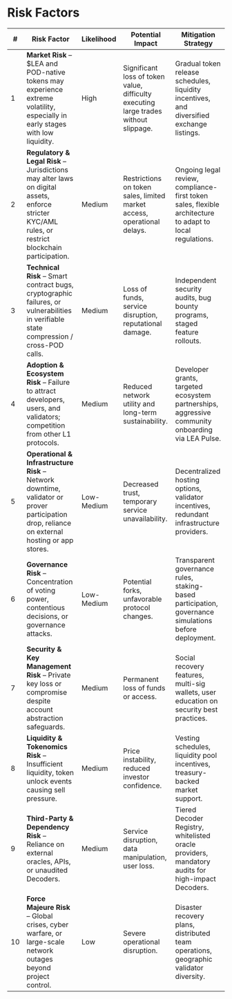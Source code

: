 # Risk Factors

| #  | Risk Factor | Likelihood | Potential Impact | Mitigation Strategy |
|----|-------------|------------|------------------|---------------------|
| 1  | **Market Risk** – $LEA and POD-native tokens may experience extreme volatility, especially in early stages with low liquidity. | High | Significant loss of token value, difficulty executing large trades without slippage. | Gradual token release schedules, liquidity incentives, and diversified exchange listings. |
| 2  | **Regulatory & Legal Risk** – Jurisdictions may alter laws on digital assets, enforce stricter KYC/AML rules, or restrict blockchain participation. | Medium | Restrictions on token sales, limited market access, operational delays. | Ongoing legal review, compliance-first token sales, flexible architecture to adapt to local regulations. |
| 3  | **Technical Risk** – Smart contract bugs, cryptographic failures, or vulnerabilities in verifiable state compression / cross-POD calls. | Medium | Loss of funds, service disruption, reputational damage. | Independent security audits, bug bounty programs, staged feature rollouts. |
| 4  | **Adoption & Ecosystem Risk** – Failure to attract developers, users, and validators; competition from other L1 protocols. | Medium | Reduced network utility and long-term sustainability. | Developer grants, targeted ecosystem partnerships, aggressive community onboarding via LEA Pulse. |
| 5  | **Operational & Infrastructure Risk** – Network downtime, validator or prover participation drop, reliance on external hosting or app stores. | Low-Medium | Decreased trust, temporary service unavailability. | Decentralized hosting options, validator incentives, redundant infrastructure providers. |
| 6  | **Governance Risk** – Concentration of voting power, contentious decisions, or governance attacks. | Low-Medium | Potential forks, unfavorable protocol changes. | Transparent governance rules, staking-based participation, governance simulations before deployment. |
| 7  | **Security & Key Management Risk** – Private key loss or compromise despite account abstraction safeguards. | Medium | Permanent loss of funds or access. | Social recovery features, multi-sig wallets, user education on security best practices. |
| 8  | **Liquidity & Tokenomics Risk** – Insufficient liquidity, token unlock events causing sell pressure. | Medium | Price instability, reduced investor confidence. | Vesting schedules, liquidity pool incentives, treasury-backed market support. |
| 9  | **Third-Party & Dependency Risk** – Reliance on external oracles, APIs, or unaudited Decoders. | Medium | Service disruption, data manipulation, user loss. | Tiered Decoder Registry, whitelisted oracle providers, mandatory audits for high-impact Decoders. |
| 10 | **Force Majeure Risk** – Global crises, cyber warfare, or large-scale network outages beyond project control. | Low | Severe operational disruption. | Disaster recovery plans, distributed team operations, geographic validator diversity. |
